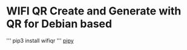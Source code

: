 # WIFI QR Create and Generate with QR for Debian based
'''
pip3 install wifiqr
'''
[pipy](https://pypi.org/project/wifiqr/)